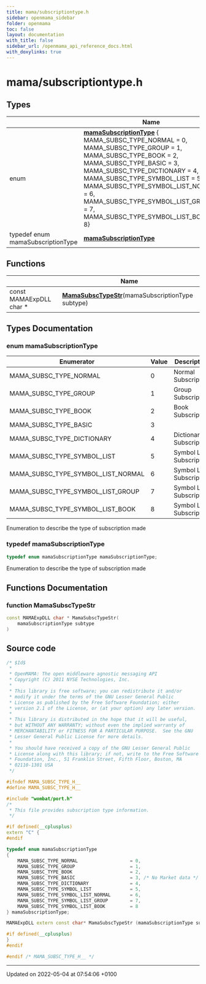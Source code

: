```yaml
---
title: mama/subscriptiontype.h
sidebar: openmama_sidebar
folder: openmama
toc: false
layout: documentation
with_title: false
sidebar_url: /openmama_api_reference_docs.html
with_doxylinks: true
---
```


# mama/subscriptiontype.h



## Types

|                | Name           |
| -------------- | -------------- |
| enum| **[mamaSubscriptionType](subscriptiontype_8h.html#enum-mamasubscriptiontype)** { MAMA_SUBSC_TYPE_NORMAL = 0, MAMA_SUBSC_TYPE_GROUP = 1, MAMA_SUBSC_TYPE_BOOK = 2, MAMA_SUBSC_TYPE_BASIC = 3, MAMA_SUBSC_TYPE_DICTIONARY = 4, MAMA_SUBSC_TYPE_SYMBOL_LIST = 5, MAMA_SUBSC_TYPE_SYMBOL_LIST_NORMAL = 6, MAMA_SUBSC_TYPE_SYMBOL_LIST_GROUP = 7, MAMA_SUBSC_TYPE_SYMBOL_LIST_BOOK = 8} |
| typedef enum mamaSubscriptionType | **[mamaSubscriptionType](subscriptiontype_8h.html#typedef-mamasubscriptiontype)**  |

## Functions

|                | Name           |
| -------------- | -------------- |
| const MAMAExpDLL char * | **[MamaSubscTypeStr](subscriptiontype_8h.html#function-mamasubsctypestr)**(mamaSubscriptionType subtype) |

## Types Documentation

### enum mamaSubscriptionType

| Enumerator | Value | Description |
| ---------- | ----- | ----------- |
| MAMA_SUBSC_TYPE_NORMAL | 0|  Normal Subscription  |
| MAMA_SUBSC_TYPE_GROUP | 1|  Group Subscription  |
| MAMA_SUBSC_TYPE_BOOK | 2|  Book Subscription  |
| MAMA_SUBSC_TYPE_BASIC | 3|   |
| MAMA_SUBSC_TYPE_DICTIONARY | 4|  Dictionary Subscription  |
| MAMA_SUBSC_TYPE_SYMBOL_LIST | 5|  Symbol List Subscription  |
| MAMA_SUBSC_TYPE_SYMBOL_LIST_NORMAL | 6|  Symbol List Subscription  |
| MAMA_SUBSC_TYPE_SYMBOL_LIST_GROUP | 7|  Symbol List Subscription  |
| MAMA_SUBSC_TYPE_SYMBOL_LIST_BOOK | 8|  Symbol List Subscription  |




Enumeration to describe the type of subscription made 


### typedef mamaSubscriptionType

```cpp
typedef enum mamaSubscriptionType mamaSubscriptionType;
```


Enumeration to describe the type of subscription made 



## Functions Documentation

### function MamaSubscTypeStr

```cpp
const MAMAExpDLL char * MamaSubscTypeStr(
    mamaSubscriptionType subtype
)
```




## Source code

```cpp
/* $Id$
 *
 * OpenMAMA: The open middleware agnostic messaging API
 * Copyright (C) 2011 NYSE Technologies, Inc.
 *
 * This library is free software; you can redistribute it and/or
 * modify it under the terms of the GNU Lesser General Public
 * License as published by the Free Software Foundation; either
 * version 2.1 of the License, or (at your option) any later version.
 *
 * This library is distributed in the hope that it will be useful,
 * but WITHOUT ANY WARRANTY; without even the implied warranty of
 * MERCHANTABILITY or FITNESS FOR A PARTICULAR PURPOSE.  See the GNU
 * Lesser General Public License for more details.
 *
 * You should have received a copy of the GNU Lesser General Public
 * License along with this library; if not, write to the Free Software
 * Foundation, Inc., 51 Franklin Street, Fifth Floor, Boston, MA
 * 02110-1301 USA
 */

#ifndef MAMA_SUBSC_TYPE_H__
#define MAMA_SUBSC_TYPE_H__

#include "wombat/port.h"
/*
 * This file provides subscription type information.
 */

#if defined(__cplusplus)
extern "C" {
#endif

typedef enum mamaSubscriptionType
{
    MAMA_SUBSC_TYPE_NORMAL                   = 0, 
    MAMA_SUBSC_TYPE_GROUP                    = 1, 
    MAMA_SUBSC_TYPE_BOOK                     = 2, 
    MAMA_SUBSC_TYPE_BASIC                    = 3, /* No Market data */
    MAMA_SUBSC_TYPE_DICTIONARY               = 4, 
    MAMA_SUBSC_TYPE_SYMBOL_LIST              = 5, 
    MAMA_SUBSC_TYPE_SYMBOL_LIST_NORMAL       = 6, 
    MAMA_SUBSC_TYPE_SYMBOL_LIST_GROUP        = 7, 
    MAMA_SUBSC_TYPE_SYMBOL_LIST_BOOK         = 8 
} mamaSubscriptionType;

MAMAExpDLL extern const char* MamaSubscTypeStr (mamaSubscriptionType subtype);

#if defined(__cplusplus)
}
#endif

#endif /* MAMA_SUBSC_TYPE_H__ */
```


-------------------------------

Updated on 2022-05-04 at 07:54:06 +0100
